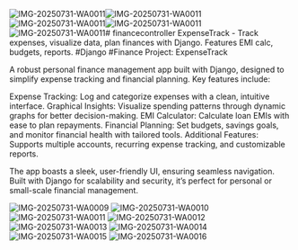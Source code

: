 ![IMG-20250731-WA0011](https://github.com/user-attachments/assets/5a776082-9845-4c1b-9446-7cbc63cceb7e)![IMG-20250731-WA0011](https://github.com/user-attachments/assets/31e6bdfd-0fd4-4415-8f59-49a69e7ae678)![IMG-20250731-WA0011](https://github.com/user-attachments/assets/f7d10414-2f29-4e06-9b4b-5604f83eb54a)![IMG-20250731-WA0011](https://github.com/user-attachments/assets/85a21f2f-828a-44a6-af22-5e254de88aa9)![IMG-20250731-WA0011](https://github.com/user-attachments/assets/26e6d2c6-ad02-418c-9e88-b08ff9852eb1)# financecontroller
ExpenseTrack - Track expenses, visualize data, plan finances with Django. Features EMI calc, budgets, reports. #Django #Finance
Project: ExpenseTrack

A robust personal finance management app built with Django, designed to simplify expense tracking and financial planning. Key features include:

Expense Tracking: Log and categorize expenses with a clean, intuitive interface.
Graphical Insights: Visualize spending patterns through dynamic graphs for better decision-making.
EMI Calculator: Calculate loan EMIs with ease to plan repayments.
Financial Planning: Set budgets, savings goals, and monitor financial health with tailored tools.
Additional Features: Supports multiple accounts, recurring expense tracking, and customizable reports.

The app boasts a sleek, user-friendly UI, ensuring seamless navigation. Built with Django for scalability and security, it’s perfect for personal or small-scale financial management.

![IMG-20250731-WA0009](https://github.com/user-attachments/assets/7bddab31-3486-4a27-a47b-0a1e3f28b651)
![IMG-20250731-WA0010](https://github.com/user-attachments/assets/e5eca20a-aa4d-4454-aaa1-74da0a036668)
![IMG-20250731-WA0011](https://github.com/user-attachments/assets/80e5691a-0c74-47c3-8c3b-fb5e17df6ddb)
![IMG-20250731-WA0012](https://github.com/user-attachments/assets/9a69ae6f-6323-40e4-9992-4133fb32d1f6)
![IMG-20250731-WA0013](https://github.com/user-attachments/assets/7de92533-8b82-4a56-bc4b-2a73c42e932f)
![IMG-20250731-WA0014](https://github.com/user-attachments/assets/a713dc9f-11f0-45d2-aac9-3a6d6f36fad8)
![IMG-20250731-WA0015](https://github.com/user-attachments/assets/db0f7d4c-bf80-4be7-86e3-76e89b3822c8)
![IMG-20250731-WA0016](https://github.com/user-attachments/assets/497ed6f6-b96b-4647-a100-e34c5d99d2b7)
